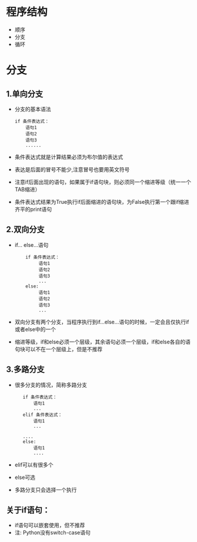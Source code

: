 # 程序结构
   - 顺序
   - 分支
   - 循环
# 分支
## 1.单向分支
- 分支的基本语法

      if 条件表达式：
          语句1
          语句2
          语句3
          ......
          
- 条件表达式就是计算结果必须为布尔值的表达式
- 表达是后面的冒号不能少,注意冒号也要用英文符号
- 注意if后面出现的语句，如果属于if语句块，则必须同一个缩进等级（统一一个TAB缩进）
- 条件表达式结果为True执行if后面缩进的语句块，为False执行第一个跟if缩进齐平的print语句
## 2.双向分支
- if... else...语句
    
          if 条件表达式：
               语句1
               语句2
               语句3
               ...
          else:
               语句1
               语句2
               语句3
               ...
               
- 双向分支有两个分支，当程序执行到if...else...语句的时候，一定会且仅执行if或者else中的一个
- 缩进等级，if和else必须一个层级，其余语句必须一个层级，if和else各自的语句块可以不在一个层级上，但是不推荐
## 3.多路分支
- 很多分支的情况，简称多路分支
   
         if 条件表达式：
             语句1
             ...
         elif 条件表达式：
             语句1
             ...
            
         ....
         else:
             语句1
             ....
             
- elif可以有很多个
- else可选
- 多路分支只会选择一个执行
## 关于if语句：
- if语句可以嵌套使用，但不推荐
- 注: Python没有switch-case语句

        